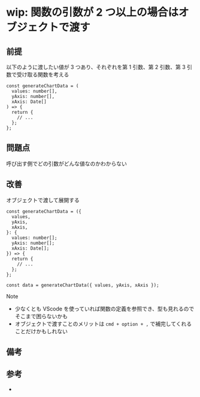 # wip: 関数の引数が 2 つ以上の場合はオブジェクトで渡す

## 前提

以下のように渡したい値が 3 つあり、それぞれを第 1 引数、第 2 引数、第 3 引数で受け取る関数を考える

```tsx
const generateChartData = (
  values: number[],
  yAxis: number[],
  xAxis: Date[]
) => {
  return {
    // ...
  };
};
```

## 問題点

呼び出す側でどの引数がどんな値なのかわからない

## 改善

オブジェクトで渡して展開する

```tsx
const generateChartData = ({
  values,
  yAxis,
  xAxis,
}: {
  values: number[];
  yAxis: number[];
  xAxis: Date[];
}) => {
  return {
    // ...
  };
};

const data = generateChartData({ values, yAxis, xAxis });
```

> [!NOTE]
>
> - 少なくとも VScode を使っていれば関数の定義を参照でき、型も見れるのでそこまで困らないかも
> - オブジェクトで渡すことのメリットは `cmd + option + ,` で補完してくれることだけかもしれない

## 備考

## 参考

-
